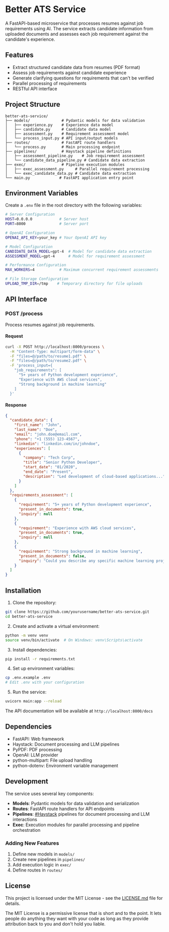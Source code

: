 # Better ATS Service

A FastAPI-based microservice that processes resumes against job requirements using AI. The service extracts candidate information from uploaded documents and assesses each job requirement against the candidate's experience.

## Features

- Extract structured candidate data from resumes (PDF format)
- Assess job requirements against candidate experience
- Generate clarifying questions for requirements that can't be verified
- Parallel processing of requirements
- RESTful API interface

## Project Structure

```
better-ats-service/
├── models/              # Pydantic models for data validation
│   ├── experience.py    # Experience data model
│   ├── candidate.py     # Candidate data model
│   ├── assessment.py    # Requirement assessment model
│   └── process_input.py # API input/output models
├── routes/              # FastAPI route handlers
│   └── process.py       # Main processing endpoint
├── pipelines/           # Haystack pipeline definitions
│   ├── assessment_pipeline.py    # Job requirement assessment
│   └── candidate_data_pipeline.py # Candidate data extraction
├── exec/                # Pipeline execution modules
│   ├── exec_assessment.py     # Parallel requirement processing
│   └── exec_candidate_data.py # Candidate data extraction
└── main.py             # FastAPI application entry point
```

## Environment Variables

Create a `.env` file in the root directory with the following variables:

```bash
# Server Configuration
HOST=0.0.0.0            # Server host
PORT=8000               # Server port

# OpenAI Configuration
OPENAI_API_KEY=your_key # Your OpenAI API key

# Model Configuration
CANDIDATE_DATA_MODEL=gpt-4  # Model for candidate data extraction
ASSESSMENT_MODEL=gpt-4      # Model for requirement assessment

# Performance Configuration
MAX_WORKERS=4           # Maximum concurrent requirement assessments

# File Storage Configuration
UPLOAD_TMP_DIR=/tmp    # Temporary directory for file uploads
```

## API Interface

### POST /process

Process resumes against job requirements.

#### Request

```bash
curl -X POST http://localhost:8000/process \
  -H "Content-Type: multipart/form-data" \
  -F "files=@/path/to/resume1.pdf" \
  -F "files=@/path/to/resume2.pdf" \
  -F 'process_input={
    "job_requirements": [
      "5+ years of Python development experience",
      "Experience with AWS cloud services",
      "Strong background in machine learning"
    ]
  }'
```

#### Response

```json
{
  "candidate_data": {
    "first_name": "John",
    "last_name": "Doe",
    "email": "john.doe@email.com",
    "phone": "+1 (555) 123-4567",
    "linkedin": "linkedin.com/in/johndoe",
    "experiences": [
      {
        "company": "Tech Corp",
        "title": "Senior Python Developer",
        "start_date": "01/2020",
        "end_date": "Present",
        "description": "Led development of cloud-based applications..."
      }
    ]
  },
  "requirements_assessment": [
    {
      "requirement": "5+ years of Python development experience",
      "present_in_documents": true,
      "inquiry": null
    },
    {
      "requirement": "Experience with AWS cloud services",
      "present_in_documents": true,
      "inquiry": null
    },
    {
      "requirement": "Strong background in machine learning",
      "present_in_documents": false,
      "inquiry": "Could you describe any specific machine learning projects you've worked on?"
    }
  ]
}
```

## Installation

1. Clone the repository:
```bash
git clone https://github.com/yourusername/better-ats-service.git
cd better-ats-service
```

2. Create and activate a virtual environment:
```bash
python -m venv venv
source venv/bin/activate  # On Windows: venv\Scripts\activate
```

3. Install dependencies:
```bash
pip install -r requirements.txt
```

4. Set up environment variables:
```bash
cp .env.example .env
# Edit .env with your configuration
```

5. Run the service:
```bash
uvicorn main:app --reload
```

The API documentation will be available at `http://localhost:8000/docs`

## Dependencies

- FastAPI: Web framework
- Haystack: Document processing and LLM pipelines
- PyPDF: PDF processing
- OpenAI: LLM provider
- python-multipart: File upload handling
- python-dotenv: Environment variable management

## Development

The service uses several key components:

- **Models**: Pydantic models for data validation and serialization
- **Routes**: FastAPI route handlers for API endpoints
- **Pipelines**: [#Haystack](https://github.com/deepset-ai/haystack) pipelines for document processing and LLM interactions
- **Exec**: Execution modules for parallel processing and pipeline orchestration

### Adding New Features

1. Define new models in `models/`
2. Create new pipelines in `pipelines/`
3. Add execution logic in `exec/`
4. Define routes in `routes/`

## License

This project is licensed under the MIT License - see the [LICENSE.md](LICENSE.md) file for details.

The MIT License is a permissive license that is short and to the point. It lets people do anything they want with your code as long as they provide attribution back to you and don't hold you liable. 